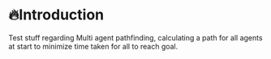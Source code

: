 # :fire:Introduction
Test stuff regarding Multi agent pathfinding, calculating a path for all agents at start to minimize time taken for all to reach goal.
